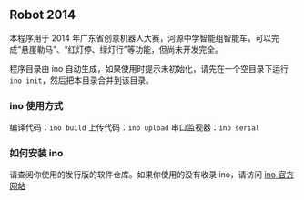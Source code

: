 ## Robot 2014

本程序用于 2014 年广东省创意机器人大赛，河源中学智能组智能车，可以完成“悬崖勒马”、“红灯停、绿灯行”等功能，但尚未开发完全。

程序目录由 ino 自动生成，如果使用时提示未初始化，请先在一个空目录下运行 `ino init`，然后把本目录合并到该目录。

### ino 使用方式

编译代码：`ino build`
上传代码：`ino upload`
串口监视器：`ino serial`

### 如何安装 ino

请查阅你使用的发行版的软件仓库。如果你使用的没有收录 ino，请访问 [ino 官方网站][1]

  [1]:http://inotool.org
